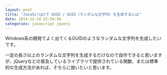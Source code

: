 ```yaml
---
layout: post
title: "JavaScriptで GUID / UUID（ランダムな文字列）を生成するには"
date: 2014-12-24 22:54:58
categories: javascript jquery
---
```

<p>Windows系の開発でよく出てくるGUIDのようなランダムな文字列を生成したいです。  </p>

<p>一定の長さ以上のランダムな文字列を生成するだけなので自作できると思いますが、jQueryなどの普及しているライブラリで提供されている関数、または標準的な生成方法があれば、そちらに倣いたいと思います。</p>
